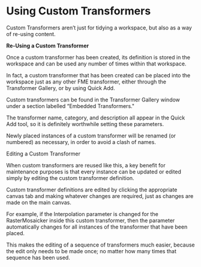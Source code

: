 # Using Custom Transformers

Custom Transformers aren’t just for tidying a workspace, but also as a way of re-using content.

**Re-Using a Custom Transformer**

Once a custom transformer has been created, its definition is stored in the workspace and can be used any number of times within that workspace.

In fact, a custom transformer that has been created can be placed into the workspace just as any other FME transformer, either through the Transformer Gallery, or by using Quick Add.

Custom transformers can be found in the Transformer Gallery window under a section labelled “Embedded Transformers."

The transformer name, category, and description all appear in the Quick Add tool, so it is definitely worthwhile setting these parameters.

Newly placed instances of a custom transformer will be renamed (or numbered) as necessary, in order to avoid a clash of names.

Editing a Custom Transformer

When custom transformers are reused like this, a key benefit for maintenance purposes is that every instance can be updated or edited simply by editing the custom transformer definition.

Custom transformer definitions are edited by clicking the appropriate canvas tab and making whatever changes are required, just as changes are made on the main canvas.

For example, if the Interpolation parameter is changed for the RasterMosaicker inside this custom transformer, then the parameter automatically changes for all instances of the transformer that have been placed.

This makes the editing of a sequence of transformers much easier, because the edit only needs to be made once; no matter how many times that sequence has been used.